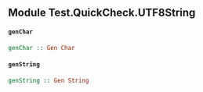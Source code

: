 ## Module Test.QuickCheck.UTF8String

#### `genChar`

``` purescript
genChar :: Gen Char
```

#### `genString`

``` purescript
genString :: Gen String
```


